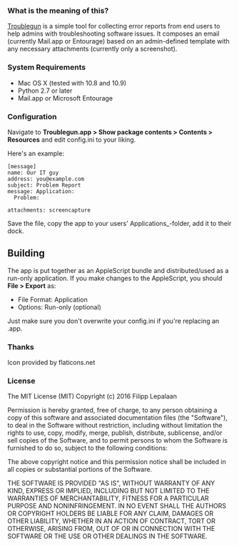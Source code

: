 ### What is the meaning of this?

[Troublegun](https://github.com/filipp/Troublegun) is a simple tool
for collecting error reports from end users to help admins with troubleshooting software issues.
It composes an email (currently Mail.app or Entourage) based on an admin-defined
template with any necessary attachments (currently only a screenshot).

### System Requirements

- Mac OS X (tested with 10.8 and 10.9)
- Python 2.7 or later
- Mail.app or Microsoft Entourage


### Configuration

Navigate to __Troublegun.app > Show package contents > Contents > Resources__ and edit config.ini to your liking.

Here's an example:

    [message]
    name: Our IT guy
    address: you@example.com
    subject: Problem Report
    message: Application:
      Problem:

    attachments: screencapture

Save the file, copy the app to your users' Applications_-folder, add it to their dock.

## Building

The app is put together as an AppleScript bundle and distributed/used as a run-only application.
If you make changes to the AppleScript, you should __File > Export__ as:

- File Format: Application
- Options: Run-only (optional)

Just make sure you don't overwrite your config.ini if you're replacing an .app.

### Thanks

Icon provided by flaticons.net

### License

The MIT License (MIT)
Copyright (c) 2016 Filipp Lepalaan

Permission is hereby granted, free of charge, to any person obtaining a copy of this software and associated documentation files (the "Software"), to deal in the Software without restriction, including without limitation the rights to use, copy, modify, merge, publish, distribute, sublicense, and/or sell copies of the Software, and to permit persons to whom the Software is furnished to do so, subject to the following conditions:

The above copyright notice and this permission notice shall be included in all copies or substantial portions of the Software.

THE SOFTWARE IS PROVIDED "AS IS", WITHOUT WARRANTY OF ANY KIND, EXPRESS OR IMPLIED, INCLUDING BUT NOT LIMITED TO THE WARRANTIES OF MERCHANTABILITY, FITNESS FOR A PARTICULAR PURPOSE AND NONINFRINGEMENT. IN NO EVENT SHALL THE AUTHORS OR COPYRIGHT HOLDERS BE LIABLE FOR ANY CLAIM, DAMAGES OR OTHER LIABILITY, WHETHER IN AN ACTION OF CONTRACT, TORT OR OTHERWISE, ARISING FROM, OUT OF OR IN CONNECTION WITH THE SOFTWARE OR THE USE OR OTHER DEALINGS IN THE SOFTWARE.
